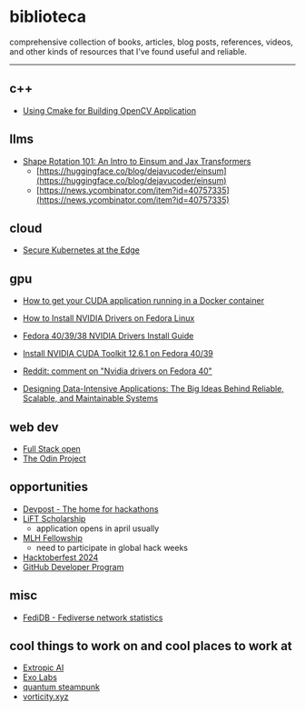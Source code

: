 # biblioteca
comprehensive collection of books, articles, blog posts, references, videos, and other kinds of resources that I've found useful and reliable.

---

## c++

- [Using Cmake for Building OpenCV Application](https://girishjoshi.io/post/using-cmake-for-building-opencv-application/)

## llms

- [Shape Rotation 101: An Intro to Einsum and Jax Transformers](https://sankalp.bearblog.dev/einsum-new/)
  - [https://huggingface.co/blog/dejavucoder/einsum](https://huggingface.co/blog/dejavucoder/einsum)
  - [https://news.ycombinator.com/item?id=40757335](https://news.ycombinator.com/item?id=40757335)
 
## cloud

- [Secure Kubernetes at the Edge](https://ubuntu.com/engage/secure-kubernetes-at-the-edge)

## gpu
- [How to get your CUDA application running in a Docker container](https://www.celantur.com/blog/run-cuda-in-docker-on-linux/)
- [How to Install NVIDIA Drivers on Fedora Linux](https://www.tecmint.com/install-nvidia-drivers-in-linux/)
- [Fedora 40/39/38 NVIDIA Drivers Install Guide](https://www.if-not-true-then-false.com/2015/fedora-nvidia-guide/#1-before-nvidia-drivers-installation)
- [Install NVIDIA CUDA Toolkit 12.6.1 on Fedora 40/39](https://www.if-not-true-then-false.com/2018/install-nvidia-cuda-toolkit-on-fedora/)
- [Reddit: comment on "Nvidia drivers on Fedora 40"](https://www.reddit.com/r/Fedora/comments/1buai1x/comment/kxroiks/?utm_source=share&utm_medium=web3x&utm_name=web3xcss&utm_term=1&utm_content=share_button)

- [Designing Data-Intensive Applications: The Big Ideas Behind Reliable, Scalable, and Maintainable Systems](https://www.amazon.com/dp/1449373321?ref_=cm_sw_r_cp_ud_dp_SAZQ1NW67E3N3WERJV6E)

## web dev

- [Full Stack open](https://fullstackopen.com/en/)
- [The Odin Project](https://www.theodinproject.com/)

## opportunities

- [Devpost - The home for hackathons](https://devpost.com/)
- [LiFT Scholarship](https://www.linuxfoundation.org/about/lift-scholarships)
  - application opens in april usually
- [MLH Fellowship](https://fellowship.mlh.io/)
    - need to participate in global hack weeks
- [Hacktoberfest 2024](https://hacktoberfest.com/)
- [GitHub Developer Program](https://docs.github.com/en/get-started/exploring-integrations/github-developer-program)

## misc

- [FediDB - Fediverse network statistics](https://fedidb.org/)

## cool things to work on and cool places to work at

- [Extropic AI](https://www.extropic.ai/)
- [Exo Labs](https://exolabs.net/)
- [quantum steampunk](https://www.quantamagazine.org/can-thermodynamics-go-quantum-20240912/)
- [vorticity.xyz](https://vorticity.xyz/)
